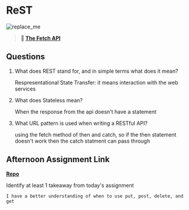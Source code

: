 # ReST

![replace_me](https://codeworks.blob.core.windows.net/public/assets/img/illustrations/placeholder.svg)

> **📖 [The Fetch API](https://codeworksacademy.com/fs-student-guide/resources/wk4/04-Fetch)**

## Questions

1. What does REST stand for, and in simple terms what does it mean?

    Respresentational State Transfer: it means interaction with the web services 

2. What does Stateless mean?

    When the response from the api doesn't have a statement 

3. What URL pattern is used when writing a RESTful API?

    using the fetch method of then and catch, so if the then statement doesn't work then the catch statment can pass through

## Afternoon Assignment Link

**[Repo](https://github.com/katie-mccauley/Music-is-Fun)**

Identify at least 1 takeaway from today's assignment
 
    I have a better understanding of when to use put, post, delete, and get